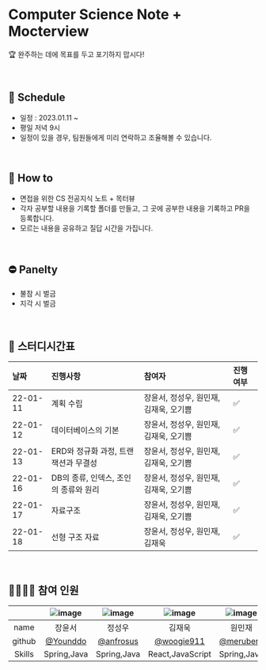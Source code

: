 # Computer Science Note + Mocterview 
🏆 완주하는 데에 목표를 두고 포기하지 맙시다!

<br>

## 📆 Schedule
* 일정 : 2023.01.11 ~ 
* 평일 저녁 9시
* 일정이 있을 경우, 팀원들에게 미리 연락하고 조율해볼 수 있습니다.

<br>

## 📃 How to 
* 면접을 위한 CS 전공지식 노트 + 목터뷰
* 각자 공부할 내용을 기록할 폴더를 만들고, 그 곳에 공부한 내용을 기록하고 PR을 등록합니다.
* 모르는 내용을 공유하고 질답 시간을 가집니다.

<br>

## ⛔ Panelty
* 불참 시 벌금
* 지각 시 벌금

<br>

## 📌 스터디시간표
|날짜|진행사항|참여자|진행여부|
|:---|:---|:---|:---|
|22-01-11| 계획 수립 |장윤서, 정성우, 원민재, 김재욱, 오기쁨|✅|
|22-01-12| 데이터베이스의 기본  |장윤서, 정성우, 원민재, 김재욱, 오기쁨|✅|
|22-01-13| ERD와 정규화 과정, 트랜잭션과 무결성 |장윤서, 정성우, 원민재, 김재욱, 오기쁨|✅|
|22-01-16| DB의 종류, 인덱스, 조인의 종류와 원리 |장윤서, 정성우, 원민재, 김재욱, 오기쁨|✅|
|22-01-17| 자료구조 |장윤서, 정성우, 원민재, 김재욱, 오기쁨 |✅ |
|22-01-18|선형 구조 자료|장윤서, 정성우, 원민재, 김재욱 |✅|

<br>

## 👨‍👩‍👧‍👧 참여 인원

||![image](https://user-images.githubusercontent.com/99253403/211563396-1939db91-d2cb-4d57-a51d-5f388cc86b1e.png)|![image](https://user-images.githubusercontent.com/99253403/211563364-98d1cfa8-f1e4-46cd-a823-c9603e266dc2.png)|![image](https://user-images.githubusercontent.com/99253403/211563333-3fb8c5f0-3aac-49d2-99fe-b77f73d129f0.png)|![image](https://user-images.githubusercontent.com/99253403/211563287-77877c84-2ca6-4af6-a907-7b76f7b9d5cf.png)|![image](https://avatars.githubusercontent.com/u/66793842?v=4)|
|:---:|:---:|:---:|:---:|:---:|:---:|
|name|장윤서|정성우|김재욱|원민재|오기쁨|
|github|[@Younddo](https://github.com/Younddo)|[@anfrosus](https://github.com/anfrosus)|[@woogie911](https://github.com/WooGie911)|[@meruberu](https://github.com/meruberu)|[@joyfive](https://github.com/joyfive)|
|Skills|Spring,Java|Spring,Java|React,JavaScript|Spring,Java|React,JavaScript|
